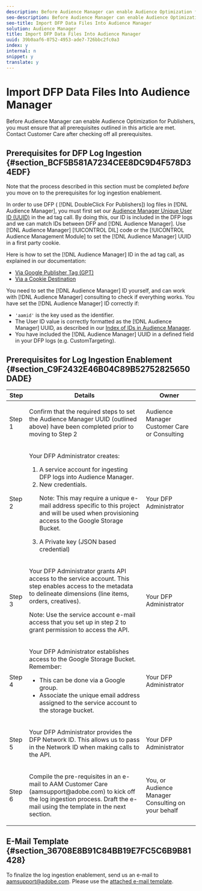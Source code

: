 ```yaml
---
description: Before Audience Manager can enable Audience Optimization for Publishers, you must ensure that all prerequisites outlined in this article are met. Contact Customer Care after checking off all prerequisites.
seo-description: Before Audience Manager can enable Audience Optimization for Publishers, you must ensure that all prerequisites outlined in this article are met. Contact Customer Care after checking off all prerequisites.
seo-title: Import DFP Data Files Into Audience Manager
solution: Audience Manager
title: Import DFP Data Files Into Audience Manager
uuid: 39b0aaf6-0752-4953-ade7-726bbc2fc0a3
index: y
internal: n
snippet: y
translate: y
---
```


# Import DFP Data Files Into Audience Manager

Before Audience Manager can enable Audience Optimization for Publishers, you must ensure that all prerequisites outlined in this article are met. Contact Customer Care after checking off all prerequisites.

## Prerequisites for DFP Log Ingestion {#section_BCF5B581A7234CEE8DC9D4F578D34EDF}

Note that the process described in this section must be completed *before* you move on to the prerequisites for log ingestion enablement.

In order to use DFP ( [!DNL DoubleClick For Publishers]) log files in [!DNL Audience Manager], you must first set our [Audience Manager Unique User ID (UUID)](../../../reference/ids-in-aam.md#reference_D55EC67D86664B7499F3257BB870FEC8) in the ad tag call. By doing this, our ID is included in the DFP logs and we can match IDs between DFP and [!DNL Audience Manager]. Use [!DNL Audience Manager] [!UICONTROL DIL] code or the [!UICONTROL Audience Management Module] to set the [!DNL Audience Manager] UUID in a first party cookie.

Here is how to set the [!DNL Audience Manager] ID in the ad tag call, as explained in our documentation:

* [Via Google Publisher Tag (GPT)](../../../c_integration/gpt-aam-destination/gpt-aam-create-destination.md#concept_CD39E47404A541719119E9F354EB274C) 
* [Via a Cookie Destination](../../../c_integration/gpt-aam-destination/gpt-aam-modify-api.md#concept_276DF2F702BE4D6180C855A7DE304097)

You need to set the [!DNL Audience Manager] ID yourself, and can work with [!DNL Audience Manager] consulting to check if everything works. You have set the [!DNL Audience Manager] ID correctly if:

* `'aamid'` is the key used as the identifier. 
* The User ID value is correctly formatted as the [!DNL Audience Manager] UUID, as described in our [Index of IDs in Audience Manager](../../../reference/ids-in-aam.md#reference_D55EC67D86664B7499F3257BB870FEC8). 
* You have included the [!DNL Audience Manager] UUID in a defined field in your DFP logs (e.g. CustomTargeting).

## Prerequisites for Log Ingestion Enablement {#section_C9F2432E46B04C89B52752825650DADE}

<table id="table_C980A9F9B0FB4157B4908A64768B1571"> 
 <thead> 
  <tr> 
   <th colname="col1" class="entry"> Step </th> 
   <th colname="col2" class="entry"> Details </th> 
   <th colname="col3" class="entry"> Owner </th> 
  </tr> 
 </thead>
 <tbody> 
  <tr> 
   <td colname="col1"> <p>Step 1 </p> </td> 
   <td colname="col2"> <p>Confirm that the required steps to set the <span class="keyword"> Audience Manager</span> UUID (outlined above) have been completed prior to moving to Step 2 </p> </td> 
   <td colname="col3"> <p><span class="keyword"> Audience Manager</span> Customer Care or Consulting </p> </td> 
  </tr> 
  <tr> 
   <td colname="col1"> <p>Step 2 </p> </td> 
   <td colname="col2"> <p>Your DFP Administrator creates: </p> <p> 
     <ol id="ol_FCFA9B11CFF948A488DF9CB298FC04C4"> 
      <li id="li_BC946EDCC3324578AEB64EDDA55B5ACA">A service account for ingesting DFP logs into <span class="keyword"> Audience Manager</span>. </li> 
      <li id="li_6B2FC7D73A3246419E55C004E17ACA25">New credentials. <p>Note:  This may require a unique e-mail address specific to this project and will be used when provisioning access to the Google Storage Bucket. </p> </li> 
      <li id="li_95444B9FD1B34659A9634814B262A681">A Private key (JSON based credential) </li> 
     </ol> </p> </td> 
   <td colname="col3"> <p>Your DFP Administrator </p> </td> 
  </tr> 
  <tr> 
   <td colname="col1"> <p>Step 3 </p> </td> 
   <td colname="col2"> <p>Your DFP Administrator grants API access to the service account. This step enables access to the metadata to delineate dimensions (line items, orders, creatives). <p>Note:  Use the service account e-mail access that you set up in step 2 to grant permission to access the API. </p> </p> </td> 
   <td colname="col3"> <p>Your DFP Administrator </p> </td> 
  </tr> 
  <tr> 
   <td colname="col1"> <p>Step 4 </p> </td> 
   <td colname="col2"> <p>Your DFP Administrator establishes access to the Google Storage Bucket. Remember: </p> <p> 
     <ul id="ul_3E8DCC73454243D998BD9024D0966A4E"> 
      <li id="li_3691DBD28006412288458175F75873C6">This can be done via a Google group. </li> 
      <li id="li_4774806B263245CEAAAB89BD2AA7F23F">Associate the unique email address assigned to the service account to the storage bucket. </li> 
     </ul> </p> </td> 
   <td colname="col3"> <p>Your DFP Administrator </p> </td> 
  </tr> 
  <tr> 
   <td colname="col1"> <p>Step 5 </p> </td> 
   <td colname="col2"> <p>Your DFP Administrator provides the DFP Network ID. This allows us to pass in the Network ID when making calls to the API. </p> </td> 
   <td colname="col3"> <p>Your DFP Administrator </p> </td> 
  </tr> 
  <tr> 
   <td colname="col1"> <p>Step 6 </p> </td> 
   <td colname="col2"> <p>Compile the pre-requisites in an e-mail to AAM Customer Care (aamsupport@adobe.com) to kick off the log ingestion process. Draft the e-mail using the template in the next section. </p> </td> 
   <td colname="col3"> <p>You, or <span class="keyword"> Audience Manager</span> Consulting on your behalf </p> </td> 
  </tr> 
 </tbody> 
</table>

## E-Mail Template {#section_36708E8B91C84BB19E7FC5C6B9B81428}

To finalize the log ingestion enablement, send us an e-mail to aamsupport@adobe.com. Please use the [attached e-mail template](https://marketing.adobe.com/resources/help/en_US/aam/downloads/enable_dfp_ingestion.txt). 

